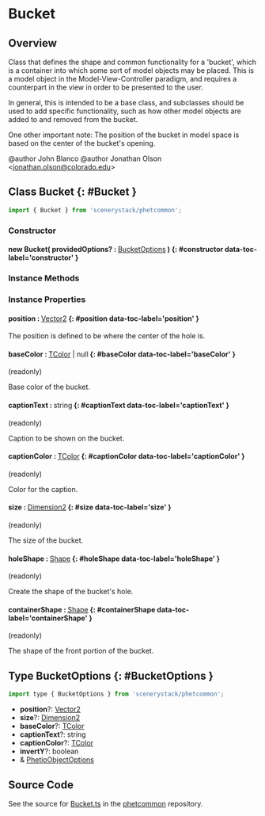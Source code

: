 # Bucket

## Overview

Class that defines the shape and common functionality for a 'bucket', which is a container into which some sort of
model objects may be placed.  This is a model object in the Model-View-Controller paradigm, and requires a
counterpart in the view in order to be presented to the user.

In general, this is intended to be a base class, and subclasses should be used to add specific functionality, such as
how other model objects are added to and removed from the bucket.

One other important note: The position of the bucket in model space is based on the center of the bucket's opening.

@author John Blanco
@author Jonathan Olson &lt;jonathan.olson@colorado.edu&gt;

## Class Bucket {: #Bucket }


```js
import { Bucket } from 'scenerystack/phetcommon';
```
### Constructor

#### new Bucket( providedOptions? : <span style="font-weight: 400;">[BucketOptions](../phetcommon/Bucket.md#BucketOptions)</span> ) {: #constructor data-toc-label='constructor' }

### Instance Methods



### Instance Properties

#### position : <span style="font-weight: 400;">[Vector2](../dot/Vector2.md)</span> {: #position data-toc-label='position' }

The position is defined to be where the center of the hole is.

#### baseColor : <span style="font-weight: 400;">[TColor](../scenery/TColor.md) | <span style="color: hsla(calc(var(--md-hue) + 180deg),80%,40%,1);">null</span></span> {: #baseColor data-toc-label='baseColor' }

(readonly)

Base color of the bucket.

#### captionText : <span style="font-weight: 400;"><span style="color: hsla(calc(var(--md-hue) + 180deg),80%,40%,1);">string</span></span> {: #captionText data-toc-label='captionText' }

(readonly)

Caption to be shown on the bucket.

#### captionColor : <span style="font-weight: 400;">[TColor](../scenery/TColor.md)</span> {: #captionColor data-toc-label='captionColor' }

(readonly)

Color for the caption.

#### size : <span style="font-weight: 400;">[Dimension2](../dot/Dimension2.md)</span> {: #size data-toc-label='size' }

(readonly)

The size of the bucket.

#### holeShape : <span style="font-weight: 400;">[Shape](../kite/Shape.md)</span> {: #holeShape data-toc-label='holeShape' }

(readonly)

Create the shape of the bucket's hole.

#### containerShape : <span style="font-weight: 400;">[Shape](../kite/Shape.md)</span> {: #containerShape data-toc-label='containerShape' }

(readonly)

The shape of the front portion of the bucket.



## Type BucketOptions {: #BucketOptions }


```js
import type { BucketOptions } from 'scenerystack/phetcommon';
```
- **position**?: [Vector2](../dot/Vector2.md)
- **size**?: [Dimension2](../dot/Dimension2.md)
- **baseColor**?: [TColor](../scenery/TColor.md)
- **captionText**?: <span style="color: hsla(calc(var(--md-hue) + 180deg),80%,40%,1);">string</span>
- **captionColor**?: [TColor](../scenery/TColor.md)
- **invertY**?: <span style="color: hsla(calc(var(--md-hue) + 180deg),80%,40%,1);">boolean</span>
- &amp; [PhetioObjectOptions](../tandem/PhetioObject.md#PhetioObjectOptions)




## Source Code

See the source for [Bucket.ts](https://github.com/phetsims/phetcommon/blob/main/js/model/Bucket.ts) in the [phetcommon](https://github.com/phetsims/phetcommon) repository.
